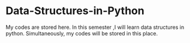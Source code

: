 # Data-Structures-in-Python
My codes are stored here.
In this semester ,I will learn data structures in python. Simultaneously, my codes will be stored in this place.
